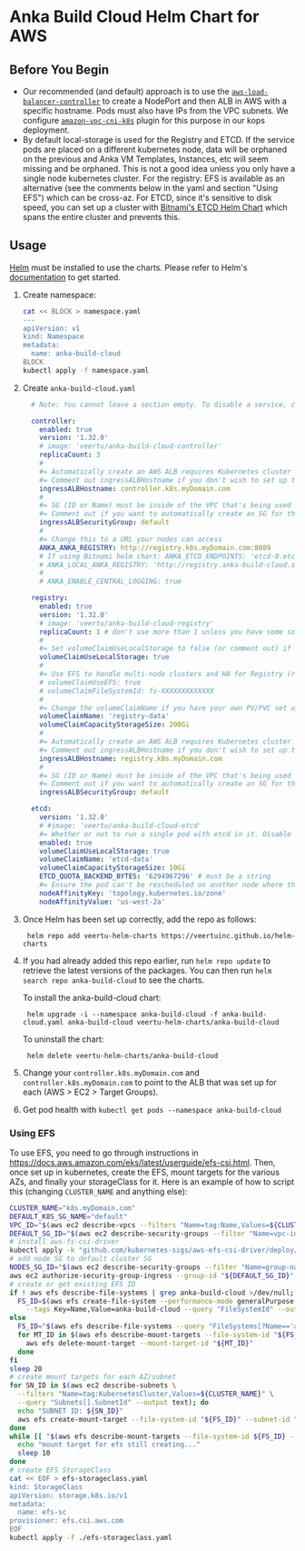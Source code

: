 # Anka Build Cloud Helm Chart for AWS

## Before You Begin

- Our recommended (and default) approach is to use the [`aws-load-balancer-controller`](https://kubernetes-sigs.github.io/aws-load-balancer-controller/v2.4/deploy/installation/) to create a NodePort and then ALB in AWS with a specific hostname. Pods must also have IPs from the VPC subnets. We configure [`amazon-vpc-cni-k8s`](https://github.com/aws/amazon-vpc-cni-k8s) plugin for this purpose in our kops deployment.
- By default local-storage is used for the Registry and ETCD. If the service pods are placed on a different kubernetes node, data will be orphaned on the previous and Anka VM Templates, Instances, etc will seem missing and be orphaned. This is not a good idea unless you only have a single node kubernetes cluster. For the registry: EFS is available as an alternative (see the comments below in the yaml and section "Using EFS") which can be cross-az. For ETCD, since it's sensitive to disk speed, you can set up a cluster with [Bitnami's ETCD Helm Chart](https://bitnami.com/stack/etcd/helm) which spans the entire cluster and prevents this.

## Usage

[Helm](https://helm.sh) must be installed to use the charts. Please refer to Helm's [documentation](https://helm.sh/docs) to get started.

1. Create namespace:

    ```bash
    cat << BLOCK > namespace.yaml
    ---
    apiVersion: v1
    kind: Namespace
    metadata:
      name: anka-build-cloud
    BLOCK
    kubectl apply -f namespace.yaml
    ```

1. Create `anka-build-cloud.yaml`

    ```yaml
      # Note: You cannot leave a section empty. To disable a service, comment out everything but the service name line and "enabled" which is set to false

      controller:
        enabled: true
        version: '1.32.0'
        # image: 'veertu/anka-build-cloud-controller'
        replicaCount: 3
        #
        #= Automatically create an AWS ALB requires Kubernetes cluster with AWS Load Balancer Controller: https://kubernetes-sigs.github.io/aws-load-balancer-controller/v2.4/
        #= Comment out ingressALBHostname if you don't wish to set up the AWS ALB (you will need to deploy your own services)
        ingressALBHostname: controller.k8s.myDomain.com
        #
        #= SG (ID or Name) must be inside of the VPC that's being used by the cluster
        #= Comment out if you want to automatically create an SG for this ALB
        ingressALBSecurityGroup: default
        #
        #= Change this to a URL your nodes can access
        ANKA_ANKA_REGISTRY: http://registry.k8s.myDomain.com:8089
        # If using Bitnami helm chart: ANKA_ETCD_ENDPOINTS: 'etcd-0.etcd-headless.anka-build-cloud.svc.cluster.local:2379,etcd-1.etcd-headless.anka-build-cloud.svc.cluster.local:2379,etcd-2.etcd-headless.anka-build-cloud.svc.cluster.local:2379'
        # ANKA_LOCAL_ANKA_REGISTRY: 'http://registry.anka-build-cloud.svc.cluster.local:8089'
        #
        # ANKA_ENABLE_CENTRAL_LOGGING: true

      registry:
        enabled: true
        version: '1.32.0'
        # image: 'veertu/anka-build-cloud-registry'
        replicaCount: 1 # don't use more than 1 unless you have some sort of network storage that the entire cluster can access, no matter where the registry pods are.
        #
        #= Set volumeClaimUseLocalStorage to false (or comment out) if you already have a volume available (you'll need your own pvc for it too)
        volumeClaimUseLocalStorage: true
        #
        #= Use EFS to handle multi-node clusters and HA for Registry (requires that https://docs.aws.amazon.com/eks/latest/userguide/efs-csi.html is setup)
        # volumeClaimUseEFS: true
        # volumeClaimFileSystemId: fs-XXXXXXXXXXXXX
        #
        #= Change the volumeClaimName if you have your own PV/PVC set up for the registry with a different name (defaults to registry-data)
        volumeClaimName: 'registry-data'
        volumeClaimCapacityStorageSize: 200Gi
        #
        #= Automatically create an AWS ALB requires Kubernetes cluster with AWS Load Balancer Controller: https://kubernetes-sigs.github.io/aws-load-balancer-controller/v2.4/
        #= Comment out ingressALBHostname if you don't wish to set up the AWS ALB (you will need to deploy your own services)
        ingressALBHostname: registry.k8s.myDomain.com
        #
        #= SG (ID or Name) must be inside of the VPC that's being used by the cluster
        #= Comment out if you want to automatically create an SG for this ALB
        ingressALBSecurityGroup: default

      etcd:
        version: '1.32.0'
        # #image: 'veertu/anka-build-cloud-etcd'
        #= Whether or not to run a single pod with etcd in it. Disable this if you are running an etcd cluster already.
        enabled: true
        volumeClaimUseLocalStorage: true
        volumeClaimName: 'etcd-data'
        volumeClaimCapacityStorageSize: 10Gi
        ETCD_QUOTA_BACKEND_BYTES: '6294967296' # must be a string
        #= Ensure the pod can't be rescheduled on another node where the local storage doesn't exist (which will cause loss of VMs, groups, and auth keys in the Controller)
        nodeAffinityKey: 'topology.kubernetes.io/zone'
        nodeAffinityValue: 'us-west-2a'
    ```

2. Once Helm has been set up correctly, add the repo as follows:

        helm repo add veertu-helm-charts https://veertuinc.github.io/helm-charts

3. If you had already added this repo earlier, run `helm repo update` to retrieve the latest versions of the packages. You can then run `helm search repo anka-build-cloud` to see the charts.

    To install the anka-build-cloud chart:

        helm upgrade -i --namespace anka-build-cloud -f anka-build-cloud.yaml anka-build-cloud veertu-helm-charts/anka-build-cloud

    To uninstall the chart:

        helm delete veertu-helm-charts/anka-build-cloud

4. Change your `controller.k8s.myDomain.com` and `controller.k8s.myDomain.com` to point to the ALB that was set up for each (AWS > EC2 > Target Groups).

5. Get pod health with `kubectl get pods --namespace anka-build-cloud`

### Using EFS

To use EFS, you need to go through instructions in https://docs.aws.amazon.com/eks/latest/userguide/efs-csi.html. Then, once set up in kubernetes, create the EFS, mount targets for the various AZs, and finally your storageClass for it. Here is an example of how to script this (changing `CLUSTER_NAME` and anything else):

```bash
CLUSTER_NAME="k8s.myDomain.com"
DEFAULT_K8S_SG_NAME="default"
VPC_ID="$(aws ec2 describe-vpcs --filters "Name=tag:Name,Values=${CLUSTER_NAME}" | grep VpcId | grep -Eo '[^:]*$' | sed 's/"//g' | sed 's/,//g' | xargs)"
DEFAULT_SG_ID="$(aws ec2 describe-security-groups --filter "Name=vpc-id,Values=${VPC_ID}" "Name=group-name,Values=${DEFAULT_K8S_SG_NAME}" | grep GroupId | tail -1 | grep -Eo '[^:]*$' | sed 's/"//g' | sed 's/,//g' | xargs)"
# install aws-fs-csi-driver
kubectl apply -k "github.com/kubernetes-sigs/aws-efs-csi-driver/deploy/kubernetes/overlays/stable/?ref=release-1.3"
# add node SG to default cluster SG
NODES_SG_ID="$(aws ec2 describe-security-groups --filter "Name=group-name,Values=nodes.${CLUSTER_NAME}" --query "SecurityGroups[0].GroupId" --output text)"
aws ec2 authorize-security-group-ingress --group-id "${DEFAULT_SG_ID}" --protocol tcp --port 2049 --source-group "${NODES_SG_ID}"
# create or get existing EFS ID
if ! aws efs describe-file-systems | grep anka-build-cloud >/dev/null; then
  FS_ID=$(aws efs create-file-system --performance-mode generalPurpose --throughput-mode bursting \
    --tags Key=Name,Value=anka-build-cloud --query "FileSystemId" --output text)
else
  FS_ID="$(aws efs describe-file-systems --query "FileSystems[?Name=='anka-build-cloud'].FileSystemId" --output text)"
  for MT_ID in $(aws efs describe-mount-targets --file-system-id "${FS_ID}" --query "MountTargets[].MountTargetId" --output text); do
    aws efs delete-mount-target --mount-target-id "${MT_ID}"
  done
fi
sleep 20
# create mount targets for each AZ/subnet
for SN_ID in $(aws ec2 describe-subnets \
  --filters "Name=tag:KubernetesCluster,Values=${CLUSTER_NAME}" \
  --query "Subnets[].SubnetId" --output text); do 
  echo "SUBNET ID: ${SN_ID}"
  aws efs create-mount-target --file-system-id "${FS_ID}" --subnet-id "${SN_ID}" --security-groups "${DEFAULT_SG_ID}"
done
while [[ "$(aws efs describe-mount-targets --file-system-id ${FS_ID} --query "MountTargets[0].LifeCycleState" --output text)" == 'creating' ]]; do
  echo "mount target for efs still creating..."
  sleep 10
done
# create EFS StorageClass
cat << EOF > efs-storageclass.yaml
kind: StorageClass
apiVersion: storage.k8s.io/v1
metadata:
  name: efs-sc
provisioner: efs.csi.aws.com
EOF
kubectl apply -f ./efs-storageclass.yaml
```
